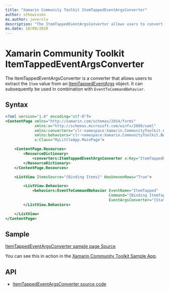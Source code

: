 ```yaml
---
title: "Xamarin Community Toolkit ItemTappedEventArgsConverter"
author: sthewissen
ms.author: joverslu
description: "The ItemTappedEventArgsConverter allows users to convert ItemSelectedEventArgs to the item that was actually selected."
ms.date: 10/09/2020
---
```


# Xamarin Community Toolkit ItemTappedEventArgsConverter

The ItemTappedEventArgsConverter is a converter that allows users to extract the `Item` value from an [ItemTappedEventArgs](/dotnet/api/xamarin.forms.itemtappedeventargs) object. It can subsequently be used in combination with `EventToCommandBehavior`.

## Syntax

```xml
<?xml version="1.0" encoding="utf-8"?>
<ContentPage xmlns="http://xamarin.com/schemas/2014/forms"
             xmlns:x="http://schemas.microsoft.com/winfx/2009/xaml"
             xmlns:converters="clr-namespace:Xamarin.CommunityToolkit.Converters;assembly=Xamarin.CommunityToolkit"
             xmlns:behaviors="clr-namespace:Xamarin.CommunityToolkit.Behaviors;assembly=Xamarin.CommunityToolkit"
             x:Class="MyLittleApp.MainPage">

    <ContentPage.Resources>
        <ResourceDictionary>
            <converters:ItemTappedEventArgsConverter x:Key="ItemTappedEventArgsConverter" />
        </ResourceDictionary>
    </ContentPage.Resources>

    <ListView ItemsSource="{Binding Items}" HasUnevenRows="True">

        <ListView.Behaviors>
            <behaviors:EventToCommandBehavior EventName="ItemTapped"
                                              Command="{Binding ItemTappedCommand}"
                                              EventArgsConverter="{StaticResource ItemTappedEventArgsConverter}" />
        </ListView.Behaviors>

    </ListView>
</ContentPage>
```

## Sample

[ItemTappedEventArgsConverter sample page Source](https://github.com/xamarin/XamarinCommunityToolkit/blob/main/XamarinCommunityToolkitSample/Pages/Converters/ItemTappedEventArgsPage.xaml)

You can see this in action in the [Xamarin Community Toolkit Sample App](https://github.com/xamarin/XamarinCommunityToolkit).

## API

* [ItemTappedEventArgsConverter source code](https://github.com/xamarin/XamarinCommunityToolkit/blob/main/XamarinCommunityToolkit/Converters/ItemTappedEventArgsConverter.shared.cs)
